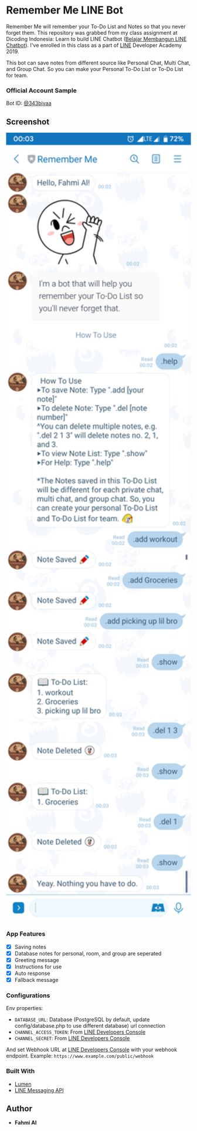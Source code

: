 # Remember Me LINE Bot

Remember Me will remember your To-Do List and Notes so that you never forget them. This repository was grabbed from my class assignment at Dicoding Indonesia: Learn to build LINE Chatbot ([Belajar Membangun LINE Chatbot](https://www.dicoding.com/academies/32)). I've enrolled in this class as a part of [LINE](https://line.me) Developer Academy 2019.

This bot can save notes from different source like Personal Chat, Multi Chat, and Group Chat. So you can make your Personal To-Do List or To-Do List for team.

### Official Account Sample

Bot ID: [@343bjvaa](https://page.line.me/343bjvaa)

## Screenshot

<img src="./screenshots/personal%20chat.jpg" width="512" title="Personal Chat">

### App Features

- [x] Saving notes
- [x] Database notes for personal, room, and group are seperated
- [x] Greeting message
- [x] Instructions for use
- [x] Auto response
- [x] Fallback message

### Configurations

Env properties:

- `DATABASE_URL`: Database (PostgreSQL by default, update config/database.php to use different database) url connection
- `CHANNEL_ACCESS_TOKEN`: From [LINE Developers Console](https://developers.line.biz/console)
- `CHANNEL_SECRET`: From [LINE Developers Console](https://developers.line.biz/console)

And set Webhook URL at [LINE Developers Console](https://developers.line.biz/console) with your webhook endpoint.
Example: `https://www.example.com/public/webhook`

### Built With

- [Lumen](https://lumen.laravel.com/docs/8.x)
- [LINE Messaging API](https://developers.line.biz/en/docs/messaging-api/)

## Author

- **Fahmi Al**
